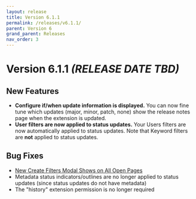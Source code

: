 ```yaml
---
layout: release
title: Version 6.1.1
permalink: /releases/v6.1.1/
parent: Version 6
grand_parent: Releases
nav_order: 3
---
```


# Version 6.1.1 *(RELEASE DATE TBD)*

## New Features

- **Configure if/when update information is displayed.** You can now fine tune which updates (major, minor, patch, none) show the release notes page when the extension is updated.
- **User filters are now applied to status updates.** Your Users filters are now automatically applied to status updates. Note that Keyword filters are **not** applied to status updates.

## Bug Fixes

- [New Create Filters Modal Shows on All Open Pages](https://github.com/rthaut/deviantART-Filter/issues/140)
- Metadata status indicators/outlines are no longer applied to status updates (since status updates do not have metadata)
- The "history" extension permission is no longer required
